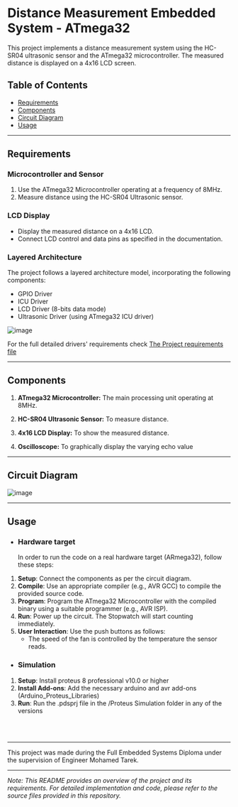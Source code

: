# Distance Measurement Embedded System - ATmega32

This project implements a distance measurement system using the HC-SR04 ultrasonic sensor and the ATmega32 microcontroller. The measured distance is displayed on a 4x16 LCD screen.



## Table of Contents

- [Requirements](#requirements)
- [Components](#components)
- [Circuit Diagram](#circuit-diagram)
- [Usage](#usage)

---
## Requirements


### Microcontroller and Sensor

1. Use the ATmega32 Microcontroller operating at a frequency of 8MHz.
2. Measure distance using the HC-SR04 Ultrasonic sensor.

### LCD Display

- Display the measured distance on a 4x16 LCD.
- Connect LCD control and data pins as specified in the documentation.

### Layered Architecture

The project follows a layered architecture model, incorporating the following components:

- GPIO Driver
- ICU Driver
- LCD Driver (8-bits data mode)
- Ultrasonic Driver (using ATmega32 ICU driver)

![image](https://github.com/Hesham-Hesham/Distance-Measurement-Embedded-System-ATmega32/assets/91581641/52bd37a9-c83f-4f2a-835e-6d8bf2e1b2a1)



For the full detailed drivers' requirements check [The Project requirements file](https://github.com/Hesham-Hesham/Distance-Measurement-Embedded-System-ATmega32/blob/main/System%20Requirements.pdf)

---

## Components

1. **ATmega32 Microcontroller:** The main processing unit operating at 8MHz.

2. **HC-SR04 Ultrasonic Sensor:** To measure distance.

3. **4x16 LCD Display:** To show the measured distance.

4. **Oscilloscope:** To graphically display the varying echo value




---

## Circuit Diagram

![image](https://github.com/Hesham-Hesham/Distance-Measurement-Embedded-System-ATmega32/assets/91581641/c56ecfa1-2f8d-4187-9cc5-907688871043)


---

## Usage
- ### Hardware target
    In order to run the code on a real hardware target (ARmega32), follow these steps:
1. **Setup**: Connect the components as per the circuit diagram.
2. **Compile**: Use an appropriate compiler (e.g., AVR GCC) to compile the provided source code.
3. **Program**: Program the ATmega32 Microcontroller with the compiled binary using a suitable programmer (e.g., AVR ISP).
4. **Run**: Power up the circuit. The Stopwatch will start counting immediately.
5. **User Interaction**: Use the push buttons as follows:
   - The speed of the fan is controlled by the temperature the sensor reads.



- ### Simulation
1.  **Setup**: Install proteus 8 professional v10.0 or higher
2. **Install Add-ons**: Add the necessary arduino and avr add-ons (Arduino_Proteus_Libraries)
3. **Run**: Run the .pdsprj file in the /Proteus Simulation folder in any of the versions 

<br/><br/>

---

This project was made during the Full Embedded Systems Diploma under the supervision of Engineer Mohamed Tarek.

---

*Note: This README provides an overview of the project and its requirements. For detailed implementation and code, please refer to the source files provided in this repository.*



